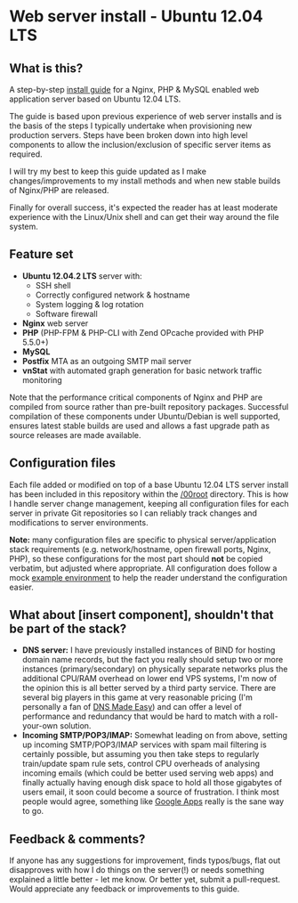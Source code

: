 # Web server install - Ubuntu 12.04 LTS

## What is this?
A step-by-step [install guide](install.md) for a Nginx, PHP & MySQL enabled web application server based on Ubuntu 12.04 LTS.

The guide is based upon previous experience of web server installs and is the basis of the steps I typically undertake when provisioning new production servers. Steps have been broken down into high level components to allow the inclusion/exclusion of specific server items as required.

I will try my best to keep this guide updated as I make changes/improvements to my install methods and when new stable builds of Nginx/PHP are released.

Finally for overall success, it's expected the reader has at least moderate experience with the Linux/Unix shell and can get their way around the file system.

## Feature set
- **Ubuntu 12.04.2 LTS** server with:
	- SSH shell
	- Correctly configured network & hostname
	- System logging & log rotation
	- Software firewall
- **Nginx** web server
- **PHP** (PHP-FPM & PHP-CLI with Zend OPcache provided with PHP 5.5.0+)
- **MySQL**
- **Postfix** MTA as an outgoing SMTP mail server
- **vnStat** with automated graph generation for basic network traffic monitoring

Note that the performance critical components of Nginx and PHP are compiled from source rather than pre-built repository packages. Successful compilation of these components under Ubuntu/Debian is well supported, ensures latest stable builds are used and allows a fast upgrade path as source releases are made available.

## Configuration files
Each file added or modified on top of a base Ubuntu 12.04 LTS server install has been included in this repository within the [/00root](00root) directory. This is how I handle server change management, keeping all configuration files for each server in private Git repositories so I can reliably track changes and modifications to server environments.

**Note:** many configuration files are specific to physical server/application stack requirements (e.g. network/hostname, open firewall ports, Nginx, PHP), so these configurations for the most part should **not** be copied verbatim, but adjusted where appropriate. All configuration does follow a mock [example environment](install.md#example-environment-overview) to help the reader understand the configuration easier.

## What about [insert component], shouldn't that be part of the stack?
- **DNS server:** I have previously installed instances of BIND for hosting domain name records, but the fact you really should setup two or more instances (primary/secondary) on physically separate networks plus the additional CPU/RAM overhead on lower end VPS systems, I'm now of the opinion this is all better served by a third party service. There are several big players in this game at very reasonable pricing (I'm personally a fan of [DNS Made Easy](http://www.dnsmadeeasy.com/)) and can offer a level of performance and redundancy that would be hard to match with a roll-your-own solution.
- **Incoming SMTP/POP3/IMAP:** Somewhat leading on from above, setting up incoming SMTP/POP3/IMAP services with spam mail filtering is certainly possible, but assuming you then take steps to regularly train/update spam rule sets, control CPU overheads of analysing incoming emails (which could be better used serving web apps) and finally actually having enough disk space to hold all those gigabytes of users email, it soon could become a source of frustration. I think most people would agree, something like [Google Apps](http://www.google.com/intl/en_au/enterprise/apps/business/) really is the sane way to go.

## Feedback & comments?
If anyone has any suggestions for improvement, finds typos/bugs, flat out disapproves with how I do things on the server(!) or needs something explained a little better - let me know. Or better yet, submit a pull-request. Would appreciate any feedback or improvements to this guide.
